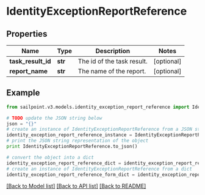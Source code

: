 # IdentityExceptionReportReference


## Properties

Name | Type | Description | Notes
------------ | ------------- | ------------- | -------------
**task_result_id** | **str** | The id of the task result. | [optional] 
**report_name** | **str** | The name of the report. | [optional] 

## Example

```python
from sailpoint.v3.models.identity_exception_report_reference import IdentityExceptionReportReference

# TODO update the JSON string below
json = "{}"
# create an instance of IdentityExceptionReportReference from a JSON string
identity_exception_report_reference_instance = IdentityExceptionReportReference.from_json(json)
# print the JSON string representation of the object
print IdentityExceptionReportReference.to_json()

# convert the object into a dict
identity_exception_report_reference_dict = identity_exception_report_reference_instance.to_dict()
# create an instance of IdentityExceptionReportReference from a dict
identity_exception_report_reference_form_dict = identity_exception_report_reference.from_dict(identity_exception_report_reference_dict)
```
[[Back to Model list]](../README.md#documentation-for-models) [[Back to API list]](../README.md#documentation-for-api-endpoints) [[Back to README]](../README.md)


